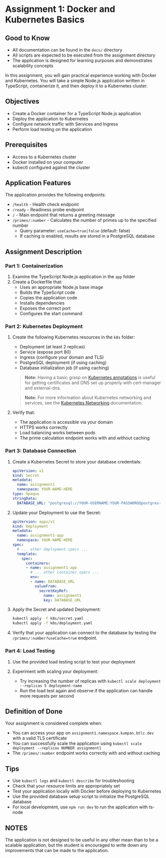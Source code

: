 # Assignment 1: Docker and Kubernetes Basics

## Good to Know
- All documentation can be found in the `docs/` directory
- All scripts are expected to be executed from the assignment directory
- The application is designed for learning purposes and demonstrates scalability concepts

In this assignment, you will gain practical experience working with Docker and Kubernetes. You will take a simple Node.js application written in TypeScript, containerize it, and then deploy it to a Kubernetes cluster.

## Objectives
- Create a Docker container for a TypeScript Node.js application
- Deploy the application to Kubernetes
- Configure network traffic with Services and Ingress
- Perform load testing on the application

## Prerequisites
- Access to a Kubernetes cluster
- Docker installed on your computer
- kubectl configured against the cluster

## Application Features
The application provides the following endpoints:
- `/health` - Health check endpoint
- `/ready` - Readiness probe endpoint
- `/` - Main endpoint that returns a greeting message
- `/primes/:number` - Calculates the number of primes up to the specified number
  - Query parameter: `useCache=true|false` (default: false)
  - If caching is enabled, results are stored in a PostgreSQL database

## Assignment Description

### Part 1: Containerization
1. Examine the TypeScript Node.js application in the `app` folder
2. Create a Dockerfile that:
   - Uses an appropriate Node.js base image
   - Builds the TypeScript code
   - Copies the application code
   - Installs dependencies
   - Exposes the correct port
   - Configures the start command

### Part 2: Kubernetes Deployment
1. Create the following Kubernetes resources in the `k8s` folder:
   - Deployment (at least 2 replicas)
   - Service (expose port 80)
   - Ingress (configure your domain and TLS)
   - PostgreSQL deployment (if using caching)
   - Database initialization job (if using caching)

   > **Note:** Having a basic grasp on [Kubernetes annotations](docs/ingress-annotations.md) is useful for getting certificates and DNS set up properly with cert-manager and external-dns.
   
   > **Note:** For more information about Kubernetes networking and services, see the [Kubernetes Networking](docs/kubernetes-networking.md) documentation.

2. Verify that:
   - The application is accessible via your domain
   - HTTPS works correctly
   - Load balancing works between pods
   - The prime calculation endpoint works with and without caching

### Part 3: Database Connection
1. Create a Kubernetes Secret to store your database credentials:
   ```yaml
   apiVersion: v1
   kind: Secret
   metadata:
     name: assignment1
     namespace: YOUR-NAME-HERE
   type: Opaque
   stringData:
     DATABASE_URL: "postgresql://YOUR-USERNAME:YOUR-PASSWORD@postgres-postgresql.db.svc.cluster.local:5432/YOUR-DATABASE"
   ```

2. Update your Deployment to use the Secret:
   ```yaml
   apiVersion: apps/v1
   kind: Deployment
   metadata:
     name: assignment1-app
     namespace: YOUR-NAME-HERE
   spec:
     # ... other deployment specs ...
     template:
       spec:
         containers:
         - name: assignment1-app
           # ... other container specs ...
           env:
           - name: DATABASE_URL
             valueFrom:
               secretKeyRef:
                 name: assignment1
                 key: DATABASE_URL
   ```

3. Apply the Secret and updated Deployment:
   ```bash
   kubectl apply -f k8s/secret.yaml
   kubectl apply -f k8s/deployment.yaml
   ```

4. Verify that your application can connect to the database by testing the `/primes/:number?useCache=true` endpoint.

### Part 4: Load Testing
1. Use the provided load testing script to test your deployment

2. Experiment with scaling your deployment:
   - Try increasing the number of replicas with `kubectl scale deployment --replicas 5 deployment-name`
   - Run the load test again and observe if the application can handle more requests per second

## Definition of Done
Your assignment is considered complete when:
- You can access your app on `assignment1.namespace.kumpan.btlc.dev` with a valid TLS certificate
- You can successfully scale the application using `kubectl scale deployment --replicas NUMBER assignment1`
- The `/primes/:number` endpoint works correctly with and without caching

## Tips
- Use `kubectl logs` and `kubectl describe` for troubleshooting
- Check that your resource limits are appropriately set
- Test your application locally with Docker before deploying to Kubernetes
- Use the provided database setup script to initialize the PostgreSQL database
- For local development, use `npm run dev` to run the application with ts-node 

## NOTES
The application is not designed to be useful in any other mean than to be a scalable application, but the student is encouraged to write down any improvements that can be made to the application.
